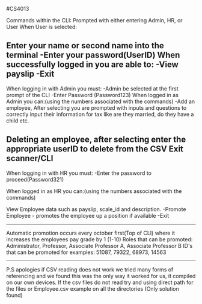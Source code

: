 #CS4013

Commands within the CLI: Prompted with either entering Admin, HR, or User When User is selected:

Enter your name or second name into the terminal
-Enter your password(UserID)
When successfully logged in you are able to:
-View payslip
-Exit
----------------------------------------------------
When logging in with Admin you must:
-Admin be selected at the first prompt of the CLI
-Enter Password (Password123) When logged in as Admin you can:(using the numbers associated with the commands)
-Add an employee, After selecting you are prompted with inputs and questions to correctly input their information for tax like are they married, do they have a child etc.

Deleting an employee, after selecting enter the appropriate userID to delete from the CSV
Exit scanner/CLI
----------------------------------------------------
When logging in with HR you must:
-Enter the password to proceed(Password321)

When logged in as HR you can:(using the numbers associated with the commands)

View Employee data such as payslip, scale_id and description.
-Promote Employee - promotes the employee up a position if available
-Exit


---------------------
Automatic promotion occurs every october first(Top of CLI) where it increases the employees pay grade by 1 (1-10)
Roles that can be promoted: Administrator, Professor, Associate Professor A, Associate Professor B
ID's that can be promoted for examples: 51087, 79322, 68973, 14563


-----------------------------
P.S apologies if CSV reading does not work we tried many forms of referencing and we found this was the only way it worked for us, it compiled on our own devices.
If the csv files do not read try and using direct path for the files or Employee.csv example on all the directories (Only solution found)